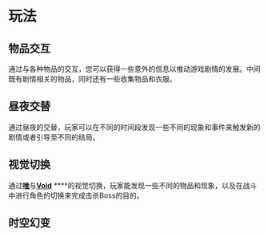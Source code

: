 # 玩法

## 物品交互

通过与各种物品的交互，您可以获得一些意外的信息以推动游戏剧情的发展。中间既有剧情相关的物品，同时还有一些收集物品和衣服。

## 昼夜交替

通过昼夜的交替，玩家可以在不同的时间段发现一些不同的现象和事件来触发新的剧情或者引导至不同的结局。

## 视觉切换

通过[**唯**](role.md#role)与[**Void**](role.md#role) ****的视觉切换，玩家能发现一些不同的物品和现象，以及在战斗中进行角色的切换来完成击杀Boss的目的。

## 时空幻变

